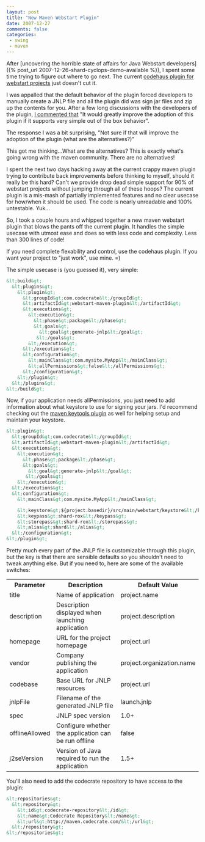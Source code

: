 ```yaml
---
layout: post
title: "New Maven Webstart Plugin"
date: 2007-12-27
comments: false
categories:
 - swing
 - maven
---
```


After [uncovering the horrible state of affairs for Java Webstart developers]({% post_url 2007-12-26-shard-cyclops-demo-available %}), I spent some time trying to figure out where to go next. The current [codehaus plugin for webstart projects](http://mojo.codehaus.org/webstart-maven-plugin-parent/webstart-maven-plugin/) just doesn't cut it.



I was appalled that the default behavior of the plugin forced developers to manually create a JNLP file and all the plugin did was sign jar files and zip up the contents for you. After a few long discussions with the developers of the plugin, [I commented that](http://jira.codehaus.org/browse/MWEBSTART-86) "It would greatly improve the adoption of this plugin if it supports very simple out of the box behavior".



The response I was a bit surprising, "Not sure if that will improve the adoption of the plugin (what are the alternatives?)"



This got me thinking...What are the alternatives? This is exactly what's going wrong with the maven community. There are no alternatives!



I spent the next two days hacking away at the current crappy maven plugin trying to contribute back improvements before thinking to myself, should it really be this hard? Can't we provide drop dead simple support for 90% of webstart projects without jumping through all of these hoops? The current plugin is a mis-mash of partially implemented features and no clear usecase for how/when it should be used. The code is nearly unreadable and 100% untestable. Yuk...



So, I took a couple hours and whipped together a new maven webstart plugin that blows the pants off the current plugin. It handles the simple usecase with utmost ease and does so with less code and complexity. Less than 300 lines of code!



If you need complete flexability and control, use the codehaus plugin. If you want your project to "just work", use mine. =)



The simple usecase is (you guessed it), very simple:


```xml
&lt;build&gt;
  &lt;plugins&gt;
    &lt;plugin&gt;
      &lt;groupId&gt;com.codecrate&lt;/groupId&gt;
      &lt;artifactId&gt;webstart-maven-plugin&lt;/artifactId&gt;
      &lt;executions&gt;
        &lt;execution&gt;
          &lt;phase&gt;package&lt;/phase&gt;
          &lt;goals&gt;
            &lt;goal&gt;generate-jnlp&lt;/goal&gt;
           &lt;/goals&gt;
        &lt;/execution&gt;
      &lt;/executions&gt;
      &lt;configuration&gt;
        &lt;mainClass&gt;com.mysite.MyApp&lt;/mainClass&gt;
        &lt;allPermissions&gt;false&lt;/allPermissions&gt;
      &lt;/configuration&gt;
    &lt;/plugin&gt;
  &lt;/plugins&gt;
&lt;/build&gt;
```



Now, if your application needs allPermissions, you just need to add information about what keystore to use for signing your jars. I'd recommend checking out the [maven keytools plugin](http://mojo.codehaus.org/keytool-maven-plugin/) as well for helping setup and maintain your keystore.


```xml
&lt;plugin&gt;
  &lt;groupId&gt;com.codecrate&lt;/groupId&gt;
  &lt;artifactId&gt;webstart-maven-plugin&lt;/artifactId&gt;
  &lt;executions&gt;
    &lt;execution&gt;
      &lt;phase&gt;package&lt;/phase&gt;
      &lt;goals&gt;
        &lt;goal&gt;generate-jnlp&lt;/goal&gt;
       &lt;/goals&gt;
    &lt;/execution&gt;
  &lt;/executions&gt;
  &lt;configuration&gt;
    &lt;mainClass&gt;com.mysite.MyApp&lt;/mainClass&gt;

    &lt;keystore&gt;${project.basedir}/src/main/webstart/keystore&lt;/keystore&gt;
    &lt;keypass&gt;shard-rox&lt;/keypass&gt;
    &lt;storepass&gt;shard-rox&lt;/storepass&gt;
    &lt;alias&gt;shard&lt;/alias&gt;
  &lt;/configuration&gt;
&lt;/plugin&gt;
```



Pretty much every part of the JNLP file is customizable through this plugin, but the key is that there are sensible defaults so you shouldn't need to tweak anything else. But if you need to, here are some of the available switches:


<table>

<tr>

<th>Parameter</th>

<th>Description</th>

<th>Default Value</th>

</tr>

<tr>

<td>title</td>

<td>Name of application</td>

<td>project.name</td>

</tr>

<tr>

<td>description</td>

<td>Description displayed when launching application</td>

<td>project.description</td>

</tr>

<tr>

<td>homepage</td>

<td>URL for the project homepage</td>

<td>project.url</td>

</tr>

<tr>

<td>vendor</td>

<td>Company publishing the application</td>

<td>project.organization.name</td>

</tr>

<tr>

<td>codebase</td>

<td>Base URL for JNLP resources</td>

<td>project.url</td>

</tr>

<tr>

<td>jnlpFile</td>

<td>Filename of the generated JNLP file</td>

<td>launch.jnlp</td>

</tr>

<tr>

<td>spec</td>

<td>JNLP spec version</td>

<td>1.0+</td>

</tr>

<tr>

<td>offlineAllowed</td>

<td>Configure whether the application can be run offline</td>

<td>false</td>

</tr>

<tr>

<td>j2seVersion</td>

<td>Version of Java required to run the application</td>

<td>1.5+</td>

</tr>

</table>


You'll also need to add the codecrate repository to have access to the plugin:


```xml
&lt;repositories&gt;
  &lt;repository&gt;
    &lt;id&gt;codecrate-repository&lt;/id&gt;
    &lt;name&gt;Codecrate Repository&lt;/name&gt;
    &lt;url&gt;http://maven.codecrate.com/&lt;/url&gt;
  &lt;/repository&gt;
&lt;/repositories&gt;
```
